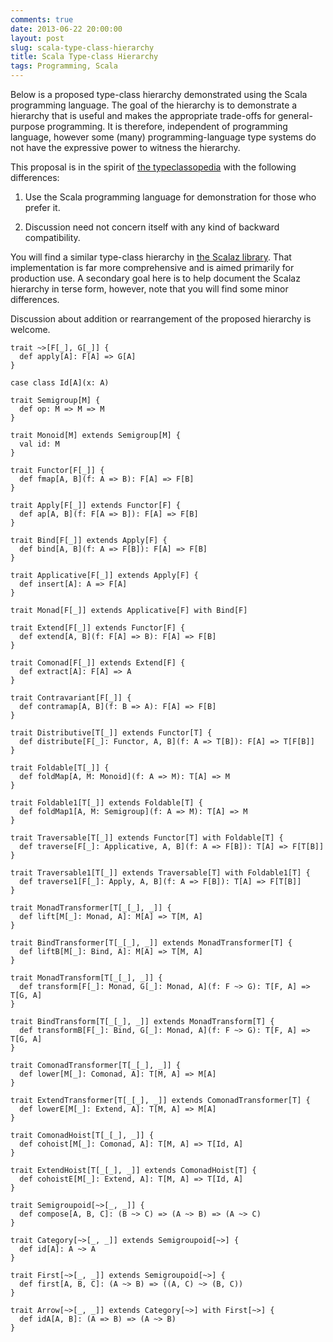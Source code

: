 ```yaml
---
comments: true
date: 2013-06-22 20:00:00
layout: post
slug: scala-type-class-hierarchy
title: Scala Type-class Hierarchy
tags: Programming, Scala
---
```


Below is a proposed type-class hierarchy demonstrated using the Scala programming language. The goal of the hierarchy is to demonstrate a hierarchy that is useful and makes the appropriate trade-offs for general-purpose programming. It is therefore, independent of programming language, however some (many) programming-language type systems do not have the expressive power to witness the hierarchy.

This proposal is in the spirit of [the typeclassopedia](http://www.haskell.org/haskellwiki/Typeclassopedia) with the following differences:

1. Use the Scala programming language for demonstration for those who prefer it.

2. Discussion need not concern itself with any kind of backward compatibility.

You will find a similar type-class hierarchy in [the Scalaz library](http://github.com/scalaz/scalaz). That implementation is far more comprehensive and is aimed primarily for production use. A secondary goal here is to help document the Scalaz hierarchy in terse form, however, note that you will find some minor differences.

Discussion about addition or rearrangement of the proposed hierarchy is welcome.

~~~{.Scala}
trait ~>[F[_], G[_]] {
  def apply[A]: F[A] => G[A]
}

case class Id[A](x: A)

trait Semigroup[M] {
  def op: M => M => M
}

trait Monoid[M] extends Semigroup[M] {
  val id: M
}

trait Functor[F[_]] {
  def fmap[A, B](f: A => B): F[A] => F[B]
}

trait Apply[F[_]] extends Functor[F] {
  def ap[A, B](f: F[A => B]): F[A] => F[B]
}

trait Bind[F[_]] extends Apply[F] {
  def bind[A, B](f: A => F[B]): F[A] => F[B]
}

trait Applicative[F[_]] extends Apply[F] {
  def insert[A]: A => F[A]
}

trait Monad[F[_]] extends Applicative[F] with Bind[F]

trait Extend[F[_]] extends Functor[F] {
  def extend[A, B](f: F[A] => B): F[A] => F[B]
}

trait Comonad[F[_]] extends Extend[F] {
  def extract[A]: F[A] => A
}

trait Contravariant[F[_]] {
  def contramap[A, B](f: B => A): F[A] => F[B]
}

trait Distributive[T[_]] extends Functor[T] {
  def distribute[F[_]: Functor, A, B](f: A => T[B]): F[A] => T[F[B]]
}

trait Foldable[T[_]] {
  def foldMap[A, M: Monoid](f: A => M): T[A] => M
}

trait Foldable1[T[_]] extends Foldable[T] {
  def foldMap1[A, M: Semigroup](f: A => M): T[A] => M
}

trait Traversable[T[_]] extends Functor[T] with Foldable[T] {
  def traverse[F[_]: Applicative, A, B](f: A => F[B]): T[A] => F[T[B]]
}

trait Traversable1[T[_]] extends Traversable[T] with Foldable1[T] {
  def traverse1[F[_]: Apply, A, B](f: A => F[B]): T[A] => F[T[B]]
}

trait MonadTransformer[T[_[_], _]] {
  def lift[M[_]: Monad, A]: M[A] => T[M, A]
}

trait BindTransformer[T[_[_], _]] extends MonadTransformer[T] {
  def liftB[M[_]: Bind, A]: M[A] => T[M, A]
}

trait MonadTransform[T[_[_], _]] {
  def transform[F[_]: Monad, G[_]: Monad, A](f: F ~> G): T[F, A] => T[G, A]
}

trait BindTransform[T[_[_], _]] extends MonadTransform[T] {
  def transformB[F[_]: Bind, G[_]: Monad, A](f: F ~> G): T[F, A] => T[G, A]
}

trait ComonadTransformer[T[_[_], _]] {
  def lower[M[_]: Comonad, A]: T[M, A] => M[A]
}

trait ExtendTransformer[T[_[_], _]] extends ComonadTransformer[T] {
  def lowerE[M[_]: Extend, A]: T[M, A] => M[A]
}

trait ComonadHoist[T[_[_], _]] {
  def cohoist[M[_]: Comonad, A]: T[M, A] => T[Id, A]
}

trait ExtendHoist[T[_[_], _]] extends ComonadHoist[T] {
  def cohoistE[M[_]: Extend, A]: T[M, A] => T[Id, A]
}

trait Semigroupoid[~>[_, _]] {
  def compose[A, B, C]: (B ~> C) => (A ~> B) => (A ~> C)
}

trait Category[~>[_, _]] extends Semigroupoid[~>] {
  def id[A]: A ~> A
}

trait First[~>[_, _]] extends Semigroupoid[~>] {
  def first[A, B, C]: (A ~> B) => ((A, C) ~> (B, C))
}

trait Arrow[~>[_, _]] extends Category[~>] with First[~>] {
  def idA[A, B]: (A => B) => (A ~> B)
}
~~~
